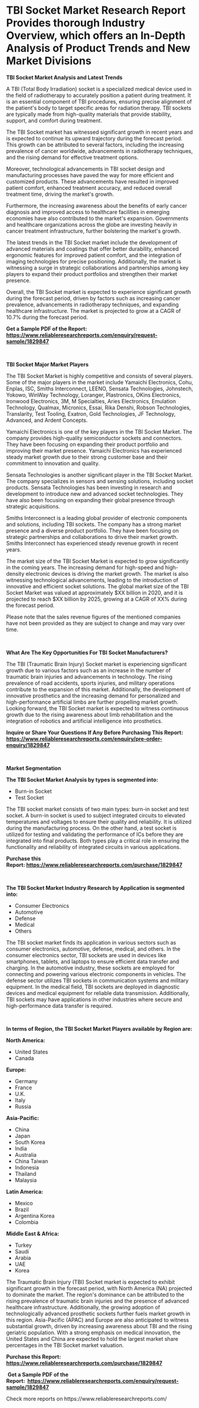 <p><h1>TBI Socket Market Research Report Provides thorough Industry Overview, which offers an In-Depth Analysis of Product Trends and New Market Divisions</h1></p><p><strong>TBI Socket Market Analysis and Latest Trends</strong></p>
<p><p>A TBI (Total Body Irradiation) socket is a specialized medical device used in the field of radiotherapy to accurately position a patient during treatment. It is an essential component of TBI procedures, ensuring precise alignment of the patient's body to target specific areas for radiation therapy. TBI sockets are typically made from high-quality materials that provide stability, support, and comfort during treatment.</p><p>The TBI Socket market has witnessed significant growth in recent years and is expected to continue its upward trajectory during the forecast period. This growth can be attributed to several factors, including the increasing prevalence of cancer worldwide, advancements in radiotherapy techniques, and the rising demand for effective treatment options.</p><p>Moreover, technological advancements in TBI socket design and manufacturing processes have paved the way for more efficient and customized products. These advancements have resulted in improved patient comfort, enhanced treatment accuracy, and reduced overall treatment time, driving the market's growth.</p><p>Furthermore, the increasing awareness about the benefits of early cancer diagnosis and improved access to healthcare facilities in emerging economies have also contributed to the market's expansion. Governments and healthcare organizations across the globe are investing heavily in cancer treatment infrastructure, further bolstering the market's growth.</p><p>The latest trends in the TBI Socket market include the development of advanced materials and coatings that offer better durability, enhanced ergonomic features for improved patient comfort, and the integration of imaging technologies for precise positioning. Additionally, the market is witnessing a surge in strategic collaborations and partnerships among key players to expand their product portfolios and strengthen their market presence.</p><p>Overall, the TBI Socket market is expected to experience significant growth during the forecast period, driven by factors such as increasing cancer prevalence, advancements in radiotherapy techniques, and expanding healthcare infrastructure. The market is projected to grow at a CAGR of 10.7% during the forecast period.</p></p>
<p><strong>Get a Sample PDF of the Report:&nbsp; <a href="https://www.reliableresearchreports.com/enquiry/request-sample/1829847">https://www.reliableresearchreports.com/enquiry/request-sample/1829847</a></strong></p>
<p>&nbsp;</p>
<p><strong>TBI Socket Major Market Players</strong></p>
<p><p>The TBI Socket Market is highly competitive and consists of several players. Some of the major players in the market include Yamaichi Electronics, Cohu, Enplas, ISC, Smiths Interconnect, LEENO, Sensata Technologies, Johnstech, Yokowo, WinWay Technology, Loranger, Plastronics, OKins Electronics, Ironwood Electronics, 3M, M Specialties, Aries Electronics, Emulation Technology, Qualmax, Micronics, Essai, Rika Denshi, Robson Technologies, Translarity, Test Tooling, Exatron, Gold Technologies, JF Technology, Advanced, and Ardent Concepts.</p><p>Yamaichi Electronics is one of the key players in the TBI Socket Market. The company provides high-quality semiconductor sockets and connectors. They have been focusing on expanding their product portfolio and improving their market presence. Yamaichi Electronics has experienced steady market growth due to their strong customer base and their commitment to innovation and quality.</p><p>Sensata Technologies is another significant player in the TBI Socket Market. The company specializes in sensors and sensing solutions, including socket products. Sensata Technologies has been investing in research and development to introduce new and advanced socket technologies. They have also been focusing on expanding their global presence through strategic acquisitions.</p><p>Smiths Interconnect is a leading global provider of electronic components and solutions, including TBI sockets. The company has a strong market presence and a diverse product portfolio. They have been focusing on strategic partnerships and collaborations to drive their market growth. Smiths Interconnect has experienced steady revenue growth in recent years.</p><p>The market size of the TBI Socket Market is expected to grow significantly in the coming years. The increasing demand for high-speed and high-density electronic devices is driving the market growth. The market is also witnessing technological advancements, leading to the introduction of innovative and efficient socket solutions. The global market size of the TBI Socket Market was valued at approximately $XX billion in 2020, and it is projected to reach $XX billion by 2025, growing at a CAGR of XX% during the forecast period.</p><p>Please note that the sales revenue figures of the mentioned companies have not been provided as they are subject to change and may vary over time.</p></p>
<p>&nbsp;</p>
<p><strong>What Are The Key Opportunities For TBI Socket Manufacturers?</strong></p>
<p><p>The TBI (Traumatic Brain Injury) Socket market is experiencing significant growth due to various factors such as an increase in the number of traumatic brain injuries and advancements in technology. The rising prevalence of road accidents, sports injuries, and military operations contribute to the expansion of this market. Additionally, the development of innovative prosthetics and the increasing demand for personalized and high-performance artificial limbs are further propelling market growth. Looking forward, the TBI Socket market is expected to witness continuous growth due to the rising awareness about limb rehabilitation and the integration of robotics and artificial intelligence into prosthetics.</p></p>
<p><strong>Inquire or Share Your Questions If Any Before Purchasing This Report: <a href="https://www.reliableresearchreports.com/enquiry/pre-order-enquiry/1829847">https://www.reliableresearchreports.com/enquiry/pre-order-enquiry/1829847</a></strong></p>
<p>&nbsp;</p>
<p><strong>Market Segmentation</strong></p>
<p><strong>The TBI Socket Market Analysis by types is segmented into:</strong></p>
<p><ul><li>Burn-in Socket</li><li>Test Socket</li></ul></p>
<p><p>The TBI socket market consists of two main types: burn-in socket and test socket. A burn-in socket is used to subject integrated circuits to elevated temperatures and voltages to ensure their quality and reliability. It is utilized during the manufacturing process. On the other hand, a test socket is utilized for testing and validating the performance of ICs before they are integrated into final products. Both types play a critical role in ensuring the functionality and reliability of integrated circuits in various applications.</p></p>
<p><strong>Purchase this Report:&nbsp;<a href="https://www.reliableresearchreports.com/purchase/1829847">https://www.reliableresearchreports.com/purchase/1829847</a></strong></p>
<p>&nbsp;</p>
<p><strong>The TBI Socket Market Industry Research by Application is segmented into:</strong></p>
<p><ul><li>Consumer Electronics</li><li>Automotive</li><li>Defense</li><li>Medical</li><li>Others</li></ul></p>
<p><p>The TBI socket market finds its application in various sectors such as consumer electronics, automotive, defense, medical, and others. In the consumer electronics sector, TBI sockets are used in devices like smartphones, tablets, and laptops to ensure efficient data transfer and charging. In the automotive industry, these sockets are employed for connecting and powering various electronic components in vehicles. The defense sector utilizes TBI sockets in communication systems and military equipment. In the medical field, TBI sockets are deployed in diagnostic devices and medical equipment for reliable data transmission. Additionally, TBI sockets may have applications in other industries where secure and high-performance data transfer is required.</p></p>
<p>&nbsp;</p>
<p><strong>In terms of Region, the TBI Socket Market Players available by Region are:</strong></p>
<p>
    <p> <strong> North America: </strong>
        <ul>
            <li>United States</li>
            <li>Canada</li>
        </ul>
        </p> 
    <p> <strong> Europe: </strong>
        <ul>
            <li>Germany</li>
            <li>France</li>
            <li>U.K.</li>
            <li>Italy</li>
            <li>Russia</li>
        </ul>
        </p> 
    <p> <strong> Asia-Pacific: </strong>
        <ul>
            <li>China</li>
            <li>Japan</li>
            <li>South Korea</li>
            <li>India</li>
            <li>Australia</li>
            <li>China Taiwan</li>
            <li>Indonesia</li>
            <li>Thailand</li>
            <li>Malaysia</li>
        </ul>
        </p> 
    <p> <strong> Latin America: </strong>
        <ul>
            <li>Mexico</li>
            <li>Brazil</li>
            <li>Argentina Korea</li>
            <li>Colombia</li>
        </ul>
        </p> 
    <p> <strong> Middle East & Africa: </strong>
        <ul>
            <li>Turkey</li>
            <li>Saudi</li>
            <li>Arabia</li>
            <li>UAE</li>
            <li>Korea</li>
        </ul>
    </p>
    </p>
<p><p>The Traumatic Brain Injury (TBI) Socket market is expected to exhibit significant growth in the forecast period, with North America (NA) projected to dominate the market. The region's dominance can be attributed to the rising prevalence of traumatic brain injuries and the presence of advanced healthcare infrastructure. Additionally, the growing adoption of technologically advanced prosthetic sockets further fuels market growth in this region. Asia-Pacific (APAC) and Europe are also anticipated to witness substantial growth, driven by increasing awareness about TBI and the rising geriatric population. With a strong emphasis on medical innovation, the United States and China are expected to hold the largest market share percentages in the TBI Socket market valuation.</p></p>
<p><strong>Purchase this Report: <a href="https://www.reliableresearchreports.com/purchase/1829847">https://www.reliableresearchreports.com/purchase/1829847</a></strong></p>
<p>&nbsp;<strong>Get a Sample PDF of the Report:&nbsp;&nbsp;<a href="https://www.reliableresearchreports.com/enquiry/request-sample/1829847">https://www.reliableresearchreports.com/enquiry/request-sample/1829847</a></strong></p>
<p><strong></strong></p>
<p>Check more reports on https://www.reliableresearchreports.com/</p>